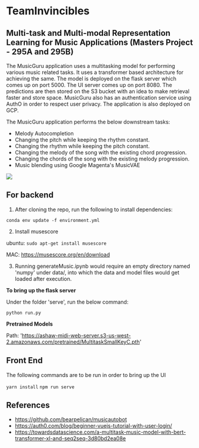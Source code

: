 # TeamInvincibles

## Multi-task and Multi-modal Representation Learning for Music Applications (Masters Project - 295A and 295B)

The MusicGuru application uses a multitasking model for performing various music related tasks. It uses a transformer based architecture for achieving the same. The model is deployed on the flask server which comes up on port 5000. The UI server comes up on port 8080. The predictions are then stored on the S3 bucket with an idea to make retrieval faster and store space. MusicGuru also has an authentication service using AuthO in order to respect user privacy. The application is also deployed on GCP.

The MusicGuru application performs the below downstream tasks:
* Melody Autocompletion
* Changing the pitch while keeping the rhythm constant.
* Changing the rhythm while keeping the pitch constant.
* Changing the melody of the song with the existing chord progression.
* Changing the chords of the song with the existing melody progression.
* Music blending using Google Magenta's MusicVAE

<img src="https://github.com/bhuvanabasapur/TeamInvinsibles/blob/main/Screenshots/Homescreen.png">

## For backend

1. After cloning the repo, run the following to install dependencies:

```conda env update -f environment.yml```

2. Install musescore

ubuntu: ```sudo apt-get install musescore```

MAC: https://musescore.org/en/download

3. Running generateMusic.ipynb would require an empty directory named 'numpy' under data/, into which the data and model files would get loaded after execution.

**To bring up the flask server**

Under the folder 'serve', run the below command:

```python run.py```

**Pretrained Models**

Path: 'https://ashaw-midi-web-server.s3-us-west-2.amazonaws.com/pretrained/MultitaskSmallKeyC.pth'

## Front End

The following commands are to be run in order to bring up the UI

```yarn install```
```npm run serve```

## References
* https://github.com/bearpelican/musicautobot
* https://auth0.com/blog/beginner-vuejs-tutorial-with-user-login/ 
* https://towardsdatascience.com/a-multitask-music-model-with-bert-transformer-xl-and-seq2seq-3d80bd2ea08e 

